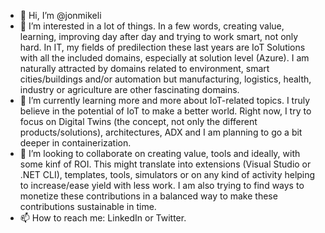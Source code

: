 - 👋 Hi, I’m @jonmikeli
- 👀 I’m interested in a lot of things. In a few words, creating value, learning, improving day after day and trying to work smart, not only hard. In IT, my fields of predilection these last years are IoT Solutions with all the included domains, especially at solution level (Azure). I am naturally attracted by domains related to environment, smart cities/buildings and/or automation but manufacturing, logistics, health, industry or agriculture are other fascinating domains.
- 🌱 I’m currently learning more and more about IoT-related topics. I truly believe in the potential of IoT to make a better world. Right now, I try to focus on Digital Twins (the concept, not only the different products/solutions), architectures, ADX and I am planning to go a bit deeper in containerization.
- 💞️ I’m looking to collaborate on creating value, tools and ideally, with some kinf of ROI. This might translate into extensions (Visual Studio or .NET CLI), templates, tools, simulators or on any kind of activity helping to increase/ease yield with less work. I am also trying to find ways to monetize these contributions in a balanced way to make these contributions sustainable in time.
- 📫 How to reach me: LinkedIn or Twitter.

<!---
jonmikeli/jonmikeli is a ✨ special ✨ repository because its `README.md` (this file) appears on your GitHub profile.
You can click the Preview link to take a look at your changes.
--->

